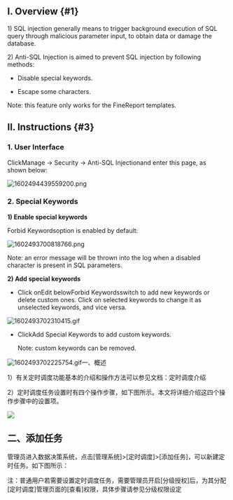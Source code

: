 ## I. Overview {#1}

1\) SQL injection generally means to trigger background execution of SQL query through malicious parameter input, to obtain data or damage the database.

2\) Anti-SQL Injection is aimed to prevent SQL injection by following methods:

* Disable special keywords.

* Escape some characters.

Note: this feature only works for the FineReport templates.

## II. Instructions {#3}



### 1. User Interface

ClickManage -&gt; Security -&gt; Anti-SQL Injectionand enter this page, as shown below:

![](https://help.fanruan.com/finereport-en/uploads/20201012/1602494439559200.png "1602494439559200.png")

  




### 2. Special Keywords

**1\) Enable special keywords**  


Forbid Keywordsoption is enabled by default:

![](https://help.fanruan.com/finereport-en/uploads/20201012/1602493700818766.png "1602493700818766.png")

Note: an error message will be thrown into the log when a disabled character is present in SQL parameters.

**2\) Add special keywords**

* Click onEdit belowForbid Keywordsswitch to add new keywords or delete custom ones. Click on selected keywords to change it as unselected keywords, and vice versa.

![](https://help.fanruan.com/finereport-en/uploads/20201012/1602493702310415.gif "1602493702310415.gif")

* ClickAdd Special Keywords to add custom keywords.

  Note: custom keywords can be removed.

![](https://help.fanruan.com/finereport-en/uploads/20201012/1602493702225754.gif "1602493702225754.gif")一、概述

1）有关定时调度功能基本的介绍和操作方法可以参见文档：定时调度介绍

2）定时调度任务设置时有四个操作步骤，如下图所示。本文将详细介绍这四个操作步骤中的设置项。

![](https://uploader.shimo.im/f/nm477s6lzUlBGkWX.png!thumbnail)

## 二、添加任务

管理员进入数据决策系统，点击\[管理系统\]&gt;\[定时调度\]&gt;\[添加任务\]，可以新建定时任务。如下图所示：

注：普通用户若需要设置定时调度任务，需要管理员开启\[分级授权\]后，为其分配\[定时调度\]管理页面的\[查看\]权限，具体步骤请参见分级权限设定

